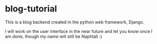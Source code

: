 # blog-tutorial
This is a blog backend created in the python web framework, Django.

I will work on the user interface in the near future and let you know once I am done, though my name will still be Naphtali :)
